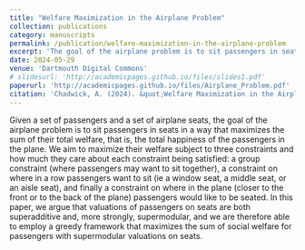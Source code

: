 ```yaml
---
title: "Welfare Maximization in the Airplane Problem"
collection: publications
category: manuscripts
permalink: /publication/welfare-maximization-in-the-airplane-problem
excerpt: 'The goal of the airplane problem is to sit passengers in seats in a way that maximizes the sum of their total welfare, that is, the total happiness of the passengers in the plane.'
date: 2024-05-29
venue: 'Dartmouth Digital Commons'
# slidesurl: 'http://academicpages.github.io/files/slides1.pdf'
paperurl: 'http://academicpages.github.io/files/Airplane_Problem.pdf'
citation: 'Chadwick, A. (2024). &quot;Welfare Maximization in the Airplane Problem.&quot; <i>Dartmouth Digital Commons</i>. 1(1).'
---
```


Given a set of passengers and a set of airplane seats, the goal of the airplane problem is to sit passengers in seats in a way that maximizes the sum of their total welfare, that is, the total happiness of the passengers in the plane. We aim to maximize their welfare subject to three constraints and how much they care about each constraint being satisfied: a group constraint (where passengers may want to sit together), a constraint on where in a row passengers want to sit (ie a window seat, a middle seat, or an aisle seat), and finally a constraint on where in the plane (closer to the front or to the back of the plane) passengers would like to be seated. In this paper, we argue that valuations of passengers on seats are both superadditive and, more strongly, supermodular, and we are therefore able to employ a greedy framework that maximizes the sum of social welfare for passengers with supermodular valuations on seats.
